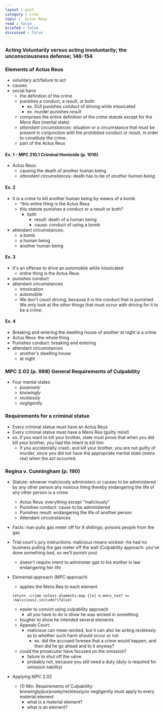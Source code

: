 ```yaml
---
layout : post
category : crim
topic :  Actus Reus
read : false
briefed : false
discussed : false
---
```


### Acting Voluntarily versus acting involuntarily; the unconsciousness defense; 146-154

### Elements of Actus Reus
- voluntary act/failure to act
- causes
- social harm
	- the definition of the crime
	- punishes a conduct, a result, or both
		- ex. DUI punishes *conduct* of driving while intoxicated
		- ex. murder punishes *result*
	- comprises the entire definition of the crime statute except for the *Mens Rea* (mental state)
	- *attendant circumstances*: situation or a circumstance that must be present in conjunction with the prohibited conduct or result, in order to constitute the crime.
	- part of the Actus Reus
	
#### Ex. 1 - MPC 210.1 Criminal Homicide (p. 1016)
- Actus Reus:
	- causing the death of another human being
	- *attendant circumstances*: death has to be of *another* *human being*

#### Ex. 2
- It is a crime to kill another human being by means of a bomb
	- ^this entire thing is the Actus Reus
	- this statute punishes a conduct or a result or both?
		- both
			- result: death of a human being
			- cause: conduct of using a bomb
- attendant circumstances:
	- a bomb
	- a human being
	- another human being

#### Ex. 3
- It's an offense to drive an automobile while intoxicated
	- entire thing is the Actus Reus
- punishes conduct
- attendant circumstances
	- intoxication
	- automobile
	- We don't count driving, because it is the conduct that is punished. We only look at the *other* things that must occur with driving for it to be a crime.

#### Ex. 4
- Breaking and entering the dwelling house of another at night is a crime
- Actus Reus: the whole thing
- Punishes conduct: breaking and entering
- attendant circumstances
	- another's dwelling house
	- at night

### MPC 2.02 (p. 988) General Requirements of Culpability
- Four mental states
	- *purposely*
	- *knowingly*
	- *recklessly*
	- *negligently*
	
### Requirements for a criminal statue
- Every criminal statue must have an Actus Reus
- Every criminal statue must have a Mens Rea (guilty mind)
- ex. if you want to kill your brother, state must prove that when you did kill your brother, you had the intent to kill him
	- if you accidentally crash, and kill your brother, you are not guilty of murder, since you did not have the appropriate mental state (mens rea) when the act occurred.

### Regina v. Cunningham (p. 190)
- Statute: whoever maliciously administers or causes to be administered by any other person any noxious thing thereby endangering the life of any other person is a crime
	- Actus Reus: everything except "maliciously"
	- Punishes conduct: cause to be administered
	- Punishes result: endangering the life of another person
	- Attendant circumstances
- Facts: man pulls gas meter off for 8 shillings; poisons people from the gas
- Trial court's jury instructions: malicious means wicked--he had no business pulling the gas meter off the wall (Culpability approach: you've done something bad, so we'll punish you)
	- doesn't require intent to administer gas to his mother in law endangering her life
- Elemental approach (MPC approach)
	- applies the Mens Rea to each element

	`return :crime unless elements.map {|e| e.mens_rea? == :malicious}.include?(false)`

	- easier to convict using culpability approach
		- all you have to do is show he was wicked in something
	- tougher to show he intended several elements
	- Appeals Court:
		- malicious can mean wicked, but it can also be acting recklessly as to whether such harm should occur or not
			- ex. did the accused foresee that a crime would happen, and then did he go ahead and to it anyway?
	- could the prosecutor have focused on the omission?
		- failure to shut off the valve
		- probably not, because you still need a duty (duty is required for omission liability)
- Applying MPC 2.02
	- (1) Min. Requirements of Culpability: knowingly/purposely/recklessly/or negligently must apply to every material element
		- what is a material element?
		- what is an element?